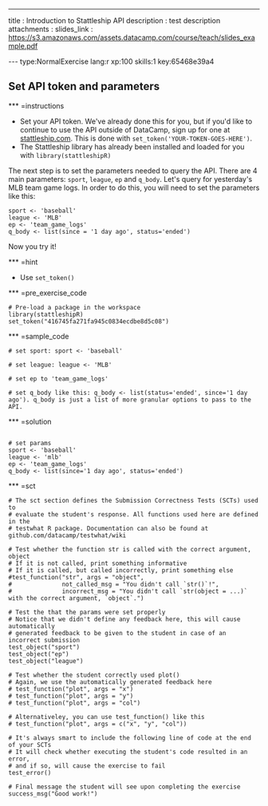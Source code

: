 ---
title       : Introduction to Stattleship API
description : test description
attachments :
  slides_link : https://s3.amazonaws.com/assets.datacamp.com/course/teach/slides_example.pdf

--- type:NormalExercise lang:r xp:100 skills:1 key:65468e39a4
## Set API token and parameters

*** =instructions
- Set your API token. We've already done this for you, but if you'd like to continue to use the API outside of DataCamp, sign up for one at [stattleship.com](https://www.stattleship.com/). This is done with `set_token('YOUR-TOKEN-GOES-HERE')`.
- The Stattleship library has already been installed and loaded for you with `library(stattleshipR)`

The next step is to set the parameters needed to query the API. There are 4 main parameters: `sport`, `league`, `ep` and `q_body`. 
Let's query for yesterday's MLB team game logs. In order to do this, you will need to set the parameters like this:

```
sport <- 'baseball'
league <- 'MLB'
ep <- 'team_game_logs'
q_body <- list(since = '1 day ago', status='ended')

```

Now you try it!

*** =hint
- Use `set_token()`

*** =pre_exercise_code
```{r}
# Pre-load a package in the workspace
library(stattleshipR)
set_token("416745fa271fa945c0834ecdbe8d5c08")

```

*** =sample_code
```{r}
# set sport: sport <- 'baseball'

# set league: league <- 'MLB'

# set ep to 'team_game_logs'

# set q_body like this: q_body <- list(status='ended', since='1 day ago'). q_body is just a list of more granular options to pass to the API.

```

*** =solution
```{r}

# set params
sport <- 'baseball'
league <- 'mlb'
ep <- 'team_game_logs'
q_body <- list(since='1 day ago', status='ended')

```

*** =sct
```{r}
# The sct section defines the Submission Correctness Tests (SCTs) used to
# evaluate the student's response. All functions used here are defined in the 
# testwhat R package. Documentation can also be found at github.com/datacamp/testwhat/wiki

# Test whether the function str is called with the correct argument, object
# If it is not called, print something informative
# If it is called, but called incorrectly, print something else
#test_function("str", args = "object",
#              not_called_msg = "You didn't call `str()`!",
#              incorrect_msg = "You didn't call `str(object = ...)` with the correct argument, `object`.")

# Test the that the params were set properly
# Notice that we didn't define any feedback here, this will cause automatically 
# generated feedback to be given to the student in case of an incorrect submission
test_object("sport")
test_object("ep")
test_object("league")

# Test whether the student correctly used plot()
# Again, we use the automatically generated feedback here
# test_function("plot", args = "x")
# test_function("plot", args = "y")
# test_function("plot", args = "col")

# Alternativeley, you can use test_function() like this
# test_function("plot", args = c("x", "y", "col"))

# It's always smart to include the following line of code at the end of your SCTs
# It will check whether executing the student's code resulted in an error, 
# and if so, will cause the exercise to fail
test_error()

# Final message the student will see upon completing the exercise
success_msg("Good work!")
```
